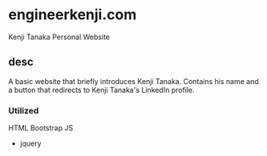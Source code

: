 # engineerkenji.com
Kenji Tanaka Personal Website

## desc
A basic website that briefly introduces Kenji Tanaka. Contains his name and a button that redirects to Kenji Tanaka's LinkedIn profile.

### Utilized
HTML
Bootstrap
JS 
  - jquery
